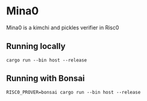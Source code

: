 # Mina0

Mina0 is a kimchi and pickles verifier in Risc0

## Running locally
```
cargo run --bin host --release
```

## Running with Bonsai
```
RISC0_PROVER=bonsai cargo run --bin host --release
```

